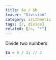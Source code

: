 ```yaml
---
title: $a / $b
teaser: "Division"
category: arithmetic
tags: [/, divide]
related: [/=, "*"]
---
```


Divide two numbers

```php
$a = 6 / 3; // 2
```
